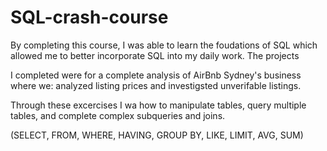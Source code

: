 # SQL-crash-course

By completing this course, I was able to learn the foudations of SQL which allowed me to better incorporate SQL into my daily work. The projects 

I completed were for a complete analysis of AirBnb Sydney's business where we: analyzed listing prices and investigsted unverifable listings.

Through these excercises I wa how to manipulate tables, query multiple tables, and complete complex subqueries and joins. 

(SELECT, FROM, WHERE, HAVING, GROUP BY, LIKE, LIMIT, AVG, SUM)


